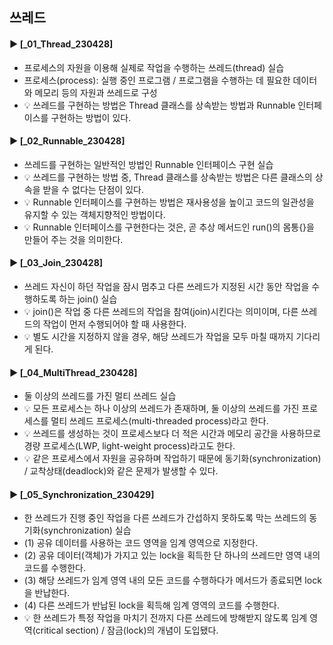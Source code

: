 ####
## 쓰레드
####
#### ► [_01_Thread_230428]
- 프로세스의 자원을 이용해 실제로 작업을 수행하는 쓰레드(thread) 실습
- 프로세스(process): 실행 중인 프로그램 / 프로그램을 수행하는 데 필요한 데이터와 메모리 등의 자원과 쓰레드로 구성
- 💡 쓰레드를 구현하는 방법은 Thread 클래스를 상속받는 방법과 Runnable 인터페이스를 구현하는 방법이 있다.
####
#### ► [_02_Runnable_230428]
- 쓰레드를 구현하는 일반적인 방법인 Runnable 인터페이스 구현 실습
- 💡 쓰레드를 구현하는 방법 중, Thread 클래스를 상속받는 방법은 다른 클래스의 상속을 받을 수 없다는 단점이 있다.
- 💡 Runnable 인터페이스를 구현하는 방법은 재사용성을 높이고 코드의 일관성을 유지할 수 있는 객체지향적인 방법이다.
- 💡 Runnable 인터페이스를 구현한다는 것은, 곧 추상 메서드인 run()의 몸통{}을 만들어 주는 것을 의미한다.
####
#### ► [_03_Join_230428]
- 쓰레드 자신이 하던 작업을 잠시 멈추고 다른 쓰레드가 지정된 시간 동안 작업을 수행하도록 하는 join() 실습
- 💡 join()은 작업 중 다른 쓰레드의 작업을 참여(join)시킨다는 의미이며, 다른 쓰레드의 작업이 먼저 수행되어야 할 때 사용한다.
- 💡 별도 시간을 지정하지 않을 경우, 해당 쓰레드가 작업을 모두 마칠 때까지 기다리게 된다.
####
#### ► [_04_MultiThread_230428]
- 둘 이상의 쓰레드를 가진 멀티 쓰레드 실습
- 💡 모든 프로세스는 하나 이상의 쓰레드가 존재하며, 둘 이상의 쓰레드를 가진 프로세스를 멀티 쓰레드 프로세스(multi-threaded process)라고 한다.
- 💡 쓰레드를 생성하는 것이 프로세스보다 더 적은 시간과 메모리 공간을 사용하므로 경량 프로세스(LWP, light-weight process)라고도 한다.
- 💡 같은 프로세스에서 자원을 공유하며 작업하기 때문에 동기화(synchronization) / 교착상태(deadlock)와 같은 문제가 발생할 수 있다.
####
#### ► [_05_Synchronization_230429]
-  한 쓰레드가 진행 중인 작업을 다른 쓰레드가 간섭하지 못하도록 막는 쓰레드의 동기화(synchronization) 실습
-  (1) 공유 데이터를 사용하는 코드 영역을 임계 영역으로 지정한다. 
-  (2) 공유 데이터(객체)가 가지고 있는 lock을 획득한 단 하나의 쓰레드만 영역 내의 코드를 수행한다. 
-  (3) 해당 쓰레드가 임계 영역 내의 모든 코드를 수행하다가 메서드가 종료되면 lock을 반납한다.
-  (4) 다른 쓰레드가 반납된 lock을 획득해 임계 영역의 코드를 수행한다.
- 💡 한 쓰레드가 특정 작업을 마치기 전까지 다른 쓰레드에 방해받지 않도록 임계 영역(critical section) / 잠금(lock)의 개념이 도입됐다.
####

